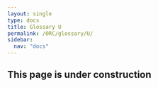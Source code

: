 ```yaml
---
layout: single
type: docs
title: Glossary U
permalink: /ORC/glossary/U/
sidebar:
  nav: "docs"
---
```


## This page is under construction